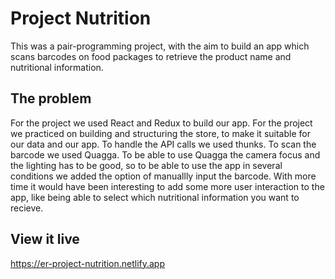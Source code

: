# Project Nutrition

This was a pair-programming project, with the aim to build an app which scans barcodes on food packages to retrieve the product name and nutritional information.

## The problem

For the project we used React and Redux to build our app. For the project we practiced on building and structuring the store, to make it suitable for our data and our app. To handle the API calls we used thunks. To scan the barcode we used Quagga. To be able to use Quagga the camera focus and the lighting has to be good, so to be able to use the app in several conditions we added the option of manuallly input the barcode. With more time it would have been interesting to add some more user interaction to the app, like being able to select which nutritional information you want to recieve.  

## View it live

https://er-project-nutrition.netlify.app

